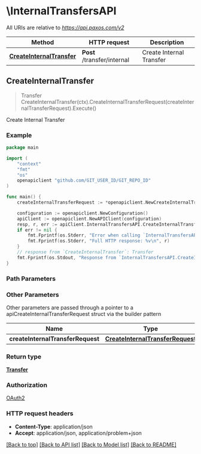 # \InternalTransfersAPI

All URIs are relative to *https://api.paxos.com/v2*

Method | HTTP request | Description
------------- | ------------- | -------------
[**CreateInternalTransfer**](InternalTransfersAPI.md#CreateInternalTransfer) | **Post** /transfer/internal | Create Internal Transfer



## CreateInternalTransfer

> Transfer CreateInternalTransfer(ctx).CreateInternalTransferRequest(createInternalTransferRequest).Execute()

Create Internal Transfer



### Example

```go
package main

import (
	"context"
	"fmt"
	"os"
	openapiclient "github.com/GIT_USER_ID/GIT_REPO_ID"
)

func main() {
	createInternalTransferRequest := *openapiclient.NewCreateInternalTransferRequest("FromProfileId_example", "ToProfileId_example", "Amount_example", "Asset_example") // CreateInternalTransferRequest | 

	configuration := openapiclient.NewConfiguration()
	apiClient := openapiclient.NewAPIClient(configuration)
	resp, r, err := apiClient.InternalTransfersAPI.CreateInternalTransfer(context.Background()).CreateInternalTransferRequest(createInternalTransferRequest).Execute()
	if err != nil {
		fmt.Fprintf(os.Stderr, "Error when calling `InternalTransfersAPI.CreateInternalTransfer``: %v\n", err)
		fmt.Fprintf(os.Stderr, "Full HTTP response: %v\n", r)
	}
	// response from `CreateInternalTransfer`: Transfer
	fmt.Fprintf(os.Stdout, "Response from `InternalTransfersAPI.CreateInternalTransfer`: %v\n", resp)
}
```

### Path Parameters



### Other Parameters

Other parameters are passed through a pointer to a apiCreateInternalTransferRequest struct via the builder pattern


Name | Type | Description  | Notes
------------- | ------------- | ------------- | -------------
 **createInternalTransferRequest** | [**CreateInternalTransferRequest**](CreateInternalTransferRequest.md) |  | 

### Return type

[**Transfer**](Transfer.md)

### Authorization

[OAuth2](../README.md#OAuth2)

### HTTP request headers

- **Content-Type**: application/json
- **Accept**: application/json, application/problem+json

[[Back to top]](#) [[Back to API list]](../README.md#documentation-for-api-endpoints)
[[Back to Model list]](../README.md#documentation-for-models)
[[Back to README]](../README.md)

